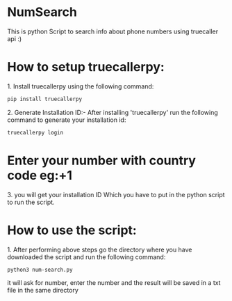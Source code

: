 # NumSearch

<p>This is python Script to search info about phone numbers using truecaller api :)</p>

# How to setup truecallerpy:

<p>1. Install truecallerpy using the following command:</p>

```bash
pip install truecallerpy
```

<p>2. Generate Installation ID:-
After installing 'truecallerpy' run the following command to generate your installation id: </p>

```bash
truecallerpy login
```

# Enter your number with country code eg:+1

<p>3. you will get your installation ID Which you have to put in the python script to run the script.</p>

# How to use the script:

<p>1. After performing above steps go the directory where you have downloaded the script and run the following command:</p>

```bash
python3 num-search.py
```
<p>it will ask for number, enter the number and the result will be saved in a txt file in the same directory</p>
